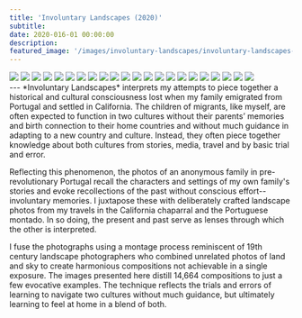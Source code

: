 ```yaml
---
title: 'Involuntary Landscapes (2020)'
subtitle:
date: 2020-016-01 00:00:00
description: 
featured_image: '/images/involuntary-landscapes/involuntary-landscapes-19.jpg'
---
```

<div class="gallery" data-columns="4">
	<img src="/images/involuntary-landscapes/involuntary-landscapes-01.jpg">
	<img src="/images/involuntary-landscapes/involuntary-landscapes-02.jpg">
	<img src="/images/involuntary-landscapes/involuntary-landscapes-03.jpg">
	<img src="/images/involuntary-landscapes/involuntary-landscapes-04.jpg">
	<img src="/images/involuntary-landscapes/involuntary-landscapes-05.jpg">
	<img src="/images/involuntary-landscapes/involuntary-landscapes-06.jpg">
	<img src="/images/involuntary-landscapes/involuntary-landscapes-07.jpg">
	<img src="/images/involuntary-landscapes/involuntary-landscapes-08.jpg">
	<img src="/images/involuntary-landscapes/involuntary-landscapes-09.jpg">
	<img src="/images/involuntary-landscapes/involuntary-landscapes-10.jpg">
	<img src="/images/involuntary-landscapes/involuntary-landscapes-11.jpg">
	<img src="/images/involuntary-landscapes/involuntary-landscapes-12.jpg">
	<img src="/images/involuntary-landscapes/involuntary-landscapes-13.jpg">
	<img src="/images/involuntary-landscapes/involuntary-landscapes-14.jpg">
	<img src="/images/involuntary-landscapes/involuntary-landscapes-15.jpg">
	<img src="/images/involuntary-landscapes/involuntary-landscapes-16.jpg">
	<img src="/images/involuntary-landscapes/involuntary-landscapes-17.jpg">
	<img src="/images/involuntary-landscapes/involuntary-landscapes-18.jpg">
	<img src="/images/involuntary-landscapes/involuntary-landscapes-19.jpg">
	<img src="/images/involuntary-landscapes/involuntary-landscapes-20.jpg">
	<img src="/images/involuntary-landscapes/involuntary-landscapes-21.jpg">
	<img src="/images/involuntary-landscapes/involuntary-landscapes-22.jpg">
</div>
---
*Involuntary Landscapes* interprets my attempts to piece together a historical and cultural consciousness lost when my family emigrated from Portugal and settled in California. The children of migrants, like myself, are often expected to function in two cultures without their parents’ memories and birth connection to their home countries and without much guidance in adapting to a new country and culture. Instead, they often piece together knowledge about both cultures from stories, media, travel and by basic trial and error.

Reflecting this phenomenon, the photos of an anonymous family in pre-revolutionary Portugal recall the characters and settings of my own family's stories and evoke recollections of the past without conscious effort--involuntary memories. I juxtapose these with deliberately crafted landscape photos from my travels in the California chaparral and the Portuguese montado. In so doing, the present and past serve as lenses through which the other is interpreted. 

I fuse the photographs using a montage process reminiscent of 19th century landscape photographers who combined unrelated photos of land and sky to create harmonious compositions not achievable in a single exposure. The images presented here distill 14,664 compositions to just a few evocative examples. The technique reflects the trials and errors of learning to navigate two cultures without much guidance, but ultimately learning to feel at home in a blend of both.
